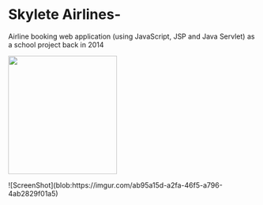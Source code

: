# Skylete Airlines-
Airline booking web application (using JavaScript, JSP and Java Servlet) as a school project back in 2014
<p>
    <img src="blob:https://imgur.com/ab95a15d-a2fa-46f5-a796-4ab2829f01a5" width="220" height="240" />
</p>
![ScreenShot](blob:https://imgur.com/ab95a15d-a2fa-46f5-a796-4ab2829f01a5)
